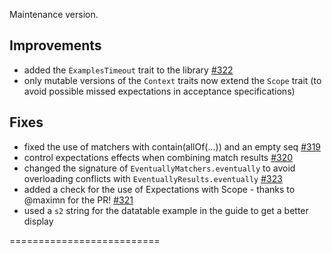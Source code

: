 Maintenance version.

## Improvements

 * added the `ExamplesTimeout` trait to the library [#322](http://github.com/etorreborre/specs2/issues/322)
 * only mutable versions of the `Context` traits now extend the `Scope` trait (to avoid possible missed expectations in acceptance specifications)
 
## Fixes

 * fixed the use of matchers with contain(allOf(...)) and an empty seq [#319](http://github.com/etorreborre/specs2/issues/319)
 * control expectations effects when combining match results [#320](http://github.com/etorreborre/specs2/issues/320)
 * changed the signature of `EventuallyMatchers.eventually` to avoid overloading conflicts with `EventuallyResults.eventually` [#323](http://github.com/etorreborre/specs2/issues/323)
 * added a check for the use of Expectations with Scope - thanks to @maximn for the PR! [#321](http://github.com/etorreborre/specs2/issues/321)
 * used a `s2` string for the datatable example in the guide to get a better display

==========================


